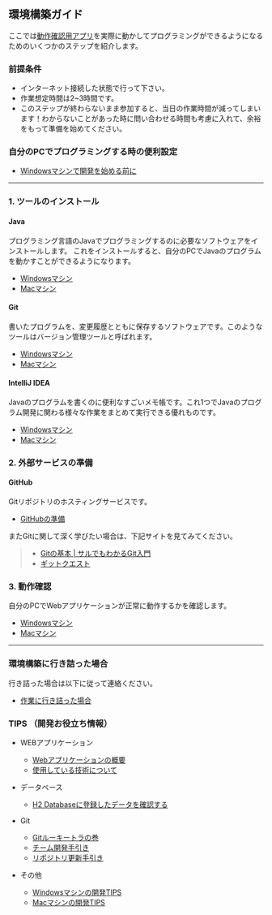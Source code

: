 環境構築ガイド
-----------------------------------

ここでは[動作確認用アプリ](https://gitlab.com/tiscon4/tiscon4-pre)を実際に動かしてプログラミングができるようになるためのいくつかのステップを紹介します。

### 前提条件

- インターネット接続した状態で行って下さい。
- 作業想定時間は2~3時間です。
- このステップが終わらないまま参加すると、当日の作業時間が減ってしまいます！わからないことがあった時に問い合わせる時間も考慮に入れて、余裕をもって準備を始めてください。

### 自分のPCでプログラミングする時の便利設定

- [Windowsマシンで開発を始める前に](content/preparationForWin.md)

* * * *

### 1. ツールのインストール

#### Java

プログラミング言語のJavaでプログラミングするのに必要なソフトウェアをインストールします。
これをインストールすると、自分のPCでJavaのプログラムを動かすことができるようになります。

- [Windowsマシン](content/installJavaWin.md)
- [Macマシン](content/installJavaMac.md)

#### Git

書いたプログラムを、変更履歴とともに保存するソフトウェアです。このようなツールはバージョン管理ツールと呼ばれます。

- [Windowsマシン](content/installGitWin.md)
- [Macマシン](content/installGitMac.md)

#### IntelliJ IDEA

Javaのプログラムを書くのに便利なすごいメモ帳です。これ1つでJavaのプログラム開発に関わる様々な作業をまとめて実行できる優れものです。

- [Windowsマシン](content/installIntelliJWin.md)
- [Macマシン](content/installIntelliJMac.md)

### 2. 外部サービスの準備

#### GitHub

Gitリポジトリのホスティングサービスです。

- [GitHubの準備](content/github.md)

またGitに関して深く学びたい場合は、下記サイトを見てみてください。
> - [Gitの基本 | サルでもわかるGit入門](http://www.backlog.jp/git-guide/intro/intro1_1.html)
> - [ギットクエスト](http://unit8.net/gq/)

### 3. 動作確認

自分のPCでWebアプリケーションが正常に動作するかを確認します。

- [Windowsマシン](content/operationCheckWin.md)
- [Macマシン](content/operationCheckMac.md)

* * * * *

### 環境構築に行き詰った場合
行き詰った場合は以下に従って連絡ください。

- [作業に行き詰った場合](content/whenYouAreStuck.md)

### TIPS （開発お役立ち情報）
- WEBアプリケーション
    - [Webアプリケーションの概要](content/web-overview.md)
    - [使用している技術について](content/aboutUsingTechnology.md)
- データベース
    - [H2 Databaseに登録したデータを確認する](content/h2Database.md)
- Git
    - [Gitルーキートラの巻](content/gitForRookies.md)
    - [チーム開発手引き](content/gitTeamDevelopmentGuide.md)
    - [リポジトリ更新手引き](content/gitUpdateGuide.md)

- その他
    - [Windowsマシンの開発TIPS](content/tipsForWin.md)
    - [Macマシンの開発TIPS](content/tipsForMac.md)